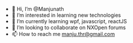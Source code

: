 - 👋 Hi, I’m @Manjunath
- 👀 I’m interested in learning new technologies
- 🌱 I’m currently learning wpf, javascript, reactJS
- 💞️ I’m looking to collaborate on NXOpen forums
- 📫 How to reach me manju.thr@gmail.com

<!---
Manjuthr/Manjuthr is a ✨ special ✨ repository because its `README.md` (this file) appears on your GitHub profile.
You can click the Preview link to take a look at your changes.
--->
